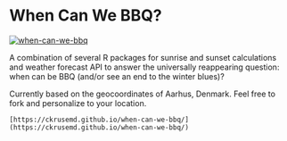 # When Can We BBQ?

[![when-can-we-bbq](https://github.com/ckrusemd/when-can-we-bbq/actions/workflows/when-can-we-bbq.yml/badge.svg)](https://github.com/ckrusemd/when-can-we-bbq/actions/workflows/when-can-we-bbq.yml)

A combination of several R packages for sunrise and sunset calculations and weather forecast API to answer the universally reappearing question: when can be BBQ (and/or see an end to the winter blues)?

Currently based on the geocoordinates of Aarhus, Denmark. Feel free to fork and personalize to your location.

```
[https://ckrusemd.github.io/when-can-we-bbq/](https://ckrusemd.github.io/when-can-we-bbq/)
```
